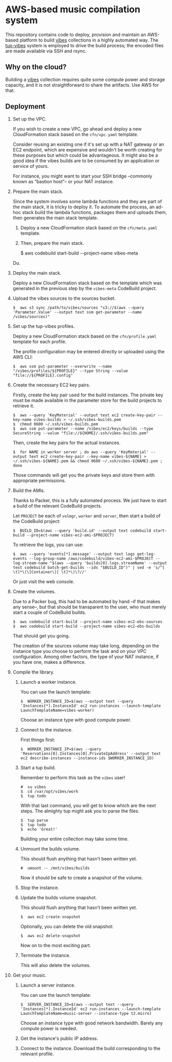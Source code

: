 AWS-based music compilation system
================================================================================

This repository contains code to deploy, provision and maintain an AWS-based platform to build [vibes](https://www.davidjsp.eu/vibes/index) collections in a highly automated way. The [tup-vibes](https://github.com/kalrish/tup-vibes) system is employed to drive the build process; the encoded files are made available via SSH and rsync.


Why on the cloud?
--------------------------------------------------------------------------------

Building a [vibes]() collection requires quite some compute power and storage capacity, and it is not straightforward to share the artifacts. Use AWS for that.


Deployment
--------------------------------------------------------------------------------

 1.  Set up the VPC.
 
     If you wish to create a new VPC, go ahead and deploy a new CloudFormation stack based on the `cfn/vpc.yaml` template.
     
     Consider reusing an existing one if it's set up with a NAT gateway or an EC2 endpoint, which are expensive and wouldn't be worth creating for these purposes but which could be advantageous. It might also be a good idea if the vibes builds are to be consumed by an application or service of yours.
     
     For instance, you might want to start your SSH bridge –commonly known as “bastion host”– or your NAT instance.
 
 2.  Prepare the main stack.
 
     Since the system involves some lambda functions and they are part of the main stack, it is tricky to deploy it. To automate the process, an ad-hoc stack build the lambda functions, packages them and uploads them, then generates the main stack template.
     
     1.  Deploy a new CloudFormation stack based on the `cfn/meta.yaml` template.
     
     2.  Then, prepare the main stack.
     
         $  aws codebuild start-build --project-name vibes-meta
     
     Du.
 
 2.  Deploy the main stack.
 
     Deploy a new CloudFormation stack based on the template which was generated in the previous step by the `vibes-meta` CodeBuild project.
 
 3.  Upload the vibes sources to the sources bucket.
 
         $  aws s3 sync /path/to/vibes/sources "s3://$(aws --query 'Parameter.Value' --output text ssm get-parameter --name /vibes/sources)"
 
 4.  Set up the tup-vibes profiles.
 
     Deploy a new CloudFormation stack based on the `cfn/profile.yaml` template for each profile.
     
     The profile configuration may be entered directly or uploaded using the AWS CLI:
     
         $  aws ssm put-parameter --overwrite --name "/vibes/profiles/${PROFILE}" --type String --value "file://${PROFILE}.config"
 
 5.  Create the necessary EC2 key pairs.

     Firstly, create the key pair used for the build instances. The private key must be made available in the parameter store for the build projects to retrieve it.
     
         $  aws --query 'KeyMaterial' --output text ec2 create-key-pair --key-name vibes-builds > ~/.ssh/vibes-builds.pem
         $  chmod 0600 ~/.ssh/vibes-builds.pem
         $  aws ssm put-parameter --name /vibes/ec2/keys/builds --type SecureString --value "file://${HOME}/.ssh/vibes-builds.pem"
     
     Then, create the key pairs for the actual instances.
     
         $  for NAME in worker server ; do aws --query 'KeyMaterial' --output text ec2 create-key-pair --key-name vibes-${NAME} > ~/.ssh/vibes-${NAME}.pem && chmod 0600 ~/.ssh/vibes-${NAME}.pem ; done
     
     Those commands will get you the private keys and store them with appropriate permissions.
 
 6.  Build the AMIs.
 
     Thanks to Packer, this is a fully automated process. We just have to start a build of the relevant CodeBuild projects.
     
     Let `PROJECT` be each of `volmgr`, `worker` and `server`, then start a build of the CodeBuild project:
     
         $  BUILD_ID=$(aws --query 'build.id' --output text codebuild start-build --project-name vibes-ec2-ami-$PROJECT)
     
     To retrieve the logs, you can use:
     
         $  aws --query 'events[*].message' --output text logs get-log-events --log-group-name /aws/codebuild/vibes-ec2-ami-$PROJECT --log-stream-name "$(aws --query 'builds[0].logs.streamName' --output text codebuild batch-get-builds --ids "$BUILD_ID")" | sed -e 's/^[ \t]*\(\[Container\][ \t]*\)\?//'
     
     Or just visit the web console.
 
 7.  Create the volumes.
 
     Due to a Packer bug, this had to be automated by hand –if that makes any sense–, but that should be transparent to the user, who must merely start a couple of CodeBuild builds.
      
         $  aws codebuild start-build --project-name vibes-ec2-ebs-sources
         $  aws codebuild start-build --project-name vibes-ec2-ebs-builds
      
     That should get you going.
     
     The creation of the sources volume may take long, depending on the instance type you choose to perform the task and on your VPC configuration. Among other factors, the type of your NAT instance, if you have one, makes a difference.
 
 8.  Compile the library.
 
     1.  Launch a worker instance.
     
         You can use the launch template:
         
             $  WORKER_INSTANCE_ID=$(aws --output text --query 'Instances[*].InstanceId' ec2 run-instances --launch-template LaunchTemplateName=vibes-worker)
         
         Choose an instance type with good compute power.
     
     2.  Connect to the instance.
     
         First things first:
         
             $  WORKER_INSTANCE_IP=$(aws --query 'Reservations[0].Instances[0].PrivateIpAddress' --output text ec2 describe-instances --instance-ids $WORKER_INSTANCE_ID)
     
     3.  Start a tup build.
     
         Remember to perform this task as the `vibes` user!
           
             #  su vibes
             $  cd /var/opt/vibes/work
             $  tup todo
         
         With that last command, you will get to know which are the next steps. The almighty tup might ask you to parse the files.
         
             $  tup parse
             $  tup todo
             $  echo 'Great!'
         
         Building your entire collection may take some time.
     
     4.  Unmount the builds volume.
     
         This should flush anything that hasn't been written yet.
         
             #  umount -- /mnt/vibes/builds
         
         Now it should be safe to create a snapshot of the volume.
     
     5.  Stop the instance.
     
     6.  Update the builds volume snapshot.
     
         This should flush anything that hasn't been written yet.
         
             $  aws ec2 create-snapshot
         
         Optionally, you can delete the old snapshot:
         
             $  aws ec2 delete-snapshot
         
         Now on to the most exciting part.
     
     7.  Terminate the instance.
     
         This will also delete the volumes.
 
 9.  Get your music.
 
     1.  Launch a server instance.
     
         You can use the launch template:
          
             $  SERVER_INSTANCE_ID=$(aws --output text --query 'Instances[*].InstanceId' ec2 run-instances --launch-template LaunchTemplateName=music-server --instance-type t2.micro)
          
         Choose an instance type with good network bandwidth. Barely any compute power is needed.
     
     2.  Get the instance's public IP address.
     
     3.  Connect to the instance. Download the build corresponding to the relevant profile.
